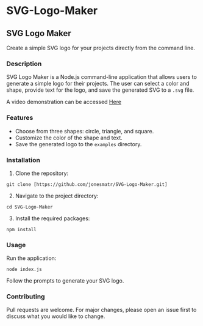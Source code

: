 # SVG-Logo-Maker

## SVG Logo Maker

Create a simple SVG logo for your projects directly from the command line.

### Description

SVG Logo Maker is a Node.js command-line application that allows users to generate a simple logo for their projects. The user can select a color and shape, provide text for the logo, and save the generated SVG to a `.svg` file.

A video demonstration can be accessed [Here](https://drive.google.com/file/d/1HsCI8LUHwYFC36iRRzDOHIzHpMzy1JQR/view?usp=sharing)

### Features

- Choose from three shapes: circle, triangle, and square.
- Customize the color of the shape and text.
- Save the generated logo to the `examples` directory.

### Installation

1. Clone the repository:

```
git clone [https://github.com/jonesmatr/SVG-Logo-Maker.git]
```

2. Navigate to the project directory:

```
cd SVG-Logo-Maker
```

3. Install the required packages:

```
npm install
```

### Usage

Run the application:

```
node index.js
```

Follow the prompts to generate your SVG logo.

### Contributing

Pull requests are welcome. For major changes, please open an issue first to discuss what you would like to change.